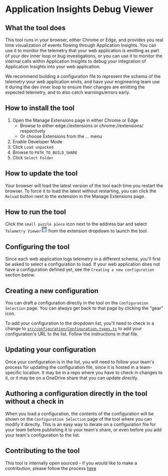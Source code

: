 # Application Insights Debug Viewer

## What the tool does

This tool runs in your browser, either Chrome or Edge, and provides you real time visualization of events flowing through Application Insights. You can use it to monitor the telemetry that your web application is emitting as part of your dev inner loop or bug investigations, or you can use it to monitor the internal calls within Application Insights to debug your integration of Application Insights into your web application.

We recommend building a configuration file to represent the schema of the telemetry your web application emits, and have your engineering team use it during the dev inner loop to ensure their changes are emitting the expected telemetry, and to also catch warnings/errors early.

## How to install the tool

1. Open the Manage Extensions page in either Chrome or Edge
   - Browse to either edge://extensions or chrome://extensions/ respectively
   - Or choose Extensions from the ... menu
1. Enable Developer Mode
1. Click `Load unpacked`
1. Browse to `PATH_TO_BUILD_SHARE`
1. Click `Select Folder`

## How to update the tool

Your browser will load the latest version of the tool each time you restart the browser. To force it to load the latest without restarting, you can click the `Reload` button next to the extension in the Manage Extensions page.

## How to run the tool

Click the `small puzzle piece` icon next to the address bar and select `Telemetry Viewer`![Telemetry-Viewer-icon](images/icon-19.png) from the extension dropdown to launch the tool.

## Configuring the tool

Since each web application logs telemetry in a different schema, you'll first be asked to select a configuration to load. If your web application does not have a configuration defined yet, see the `Creating a new configuration` section below.

## Creating a new configuration

You can draft a configuration directly in the tool on the `Configuration Selection` page. You can always get back to that page by clicking the "gear" icon.

To add your configuration to the dropdown list, you'll need to check in a change to [`src/configuration/Configuration.types.ts`](src/configuration/Configuration.types.ts#L16) to add your configuration's URL to the list. Follow the instructions in that file.

## Updating your configuration

Once your configuration is in the list, you will need to follow your team's process for updating the configuration file, since it is hosted in a team-specific location. It may be in a repo where you have to check in changes to it, or it may be on a OneDrive share that you can update directly.

## Authoring a configuration directly in the tool without a check in

When you load a configuration, the contents of the configuration will be shown on the `Configuration Selection` page of the tool where you can modify it directly. This is an easy way to iterate on a configuration file for your team before publishing it to your team's share, or even before you add your team's configuration to the list.

## Contributing to the tool

This tool is internally open sourced - if you would like to make a contribution, please follow the process [here](https://github.com/microsoft/ApplicationInsights-JS/tree/master#contributing)
